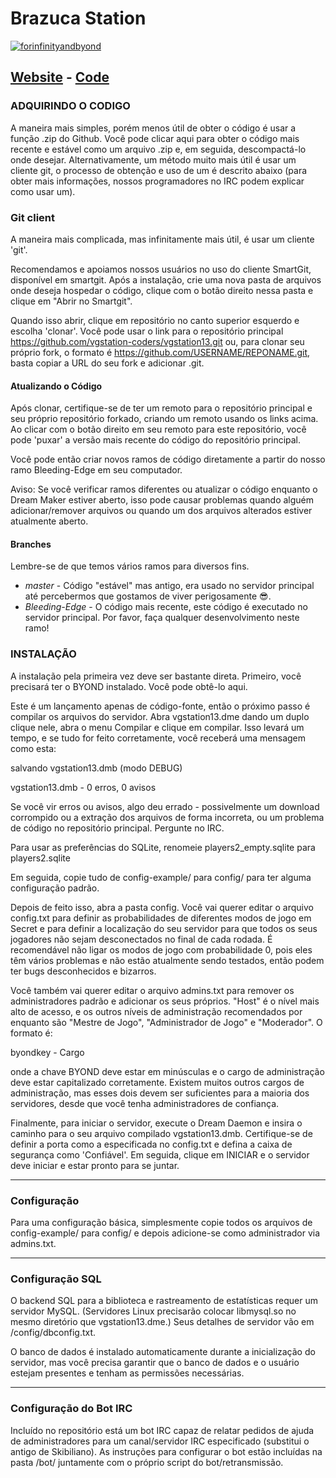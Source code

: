 # Brazuca Station 
[![forinfinityandbyond](https://user-images.githubusercontent.com/5211576/29499758-4efff304-85e6-11e7-8267-62919c3688a9.gif)](https://www.reddit.com/r/SS13/comments/5oplxp/what_is_the_main_problem_with_byond_as_an_engine/dclbu1a)

[Website](http://ss13.moe) - [Code](https://github.com/vgstation-coders/vgstation13)
---
### ADQUIRINDO O CODIGO
A maneira mais simples, porém menos útil de obter o código é usar a função .zip do Github. Você pode clicar aqui para obter o código mais recente e estável como um arquivo .zip e, em seguida, descompactá-lo onde desejar. Alternativamente, um método muito mais útil é usar um cliente git, o processo de obtenção e uso de um é descrito abaixo (para obter mais informações, nossos programadores no IRC podem explicar como usar um).

### Git client
A maneira mais complicada, mas infinitamente mais útil, é usar um cliente 'git'.

Recomendamos e apoiamos nossos usuários no uso do cliente SmartGit, disponível em smartgit. Após a instalação, crie uma nova pasta de arquivos onde deseja hospedar o código, clique com o botão direito nessa pasta e clique em "Abrir no Smartgit".

Quando isso abrir, clique em repositório no canto superior esquerdo e escolha 'clonar'. Você pode usar o link para o repositório principal https://github.com/vgstation-coders/vgstation13.git ou, para clonar seu próprio fork, o formato é https://github.com/USERNAME/REPONAME.git, basta copiar a URL do seu fork e adicionar .git.

#### Atualizando o Código
Após clonar, certifique-se de ter um remoto para o repositório principal e seu próprio repositório forkado, criando um remoto usando os links acima. Ao clicar com o botão direito em seu remoto para este repositório, você pode 'puxar' a versão mais recente do código do repositório principal.

Você pode então criar novos ramos de código diretamente a partir do nosso ramo Bleeding-Edge em seu computador.

Aviso: Se você verificar ramos diferentes ou atualizar o código enquanto o Dream Maker estiver aberto, isso pode causar problemas quando alguém adicionar/remover arquivos ou quando um dos arquivos alterados estiver atualmente aberto.

#### Branches
Lembre-se de que temos vários ramos para diversos fins.

* *master* - Código "estável" mas antigo, era usado no servidor principal até percebermos que gostamos de viver perigosamente 😎.
* *Bleeding-Edge* - O código mais recente, este código é executado no servidor principal. Por favor, faça qualquer desenvolvimento neste ramo!

### INSTALAÇÃO
A instalação pela primeira vez deve ser bastante direta. Primeiro, você precisará ter o BYOND instalado. Você pode obtê-lo aqui.

Este é um lançamento apenas de código-fonte, então o próximo passo é compilar os arquivos do servidor. Abra vgstation13.dme dando um duplo clique nele, abra o menu Compilar e clique em compilar. Isso levará um tempo, e se tudo for feito corretamente, você receberá uma mensagem como esta:

salvando vgstation13.dmb (modo DEBUG)

vgstation13.dmb - 0 erros, 0 avisos

Se você vir erros ou avisos, algo deu errado - possivelmente um download corrompido ou a extração dos arquivos de forma incorreta, ou um problema de código no repositório principal. Pergunte no IRC.

Para usar as preferências do SQLite, renomeie players2_empty.sqlite para players2.sqlite

Em seguida, copie tudo de config-example/ para config/ para ter alguma configuração padrão.

Depois de feito isso, abra a pasta config. Você vai querer editar o arquivo config.txt para definir as probabilidades de diferentes modos de jogo em Secret e para definir a localização do seu servidor para que todos os seus jogadores não sejam desconectados no final de cada rodada. É recomendável não ligar os modos de jogo com probabilidade 0, pois eles têm vários problemas e não estão atualmente sendo testados, então podem ter bugs desconhecidos e bizarros.

Você também vai querer editar o arquivo admins.txt para remover os administradores padrão e adicionar os seus próprios. "Host" é o nível mais alto de acesso, e os outros níveis de administração recomendados por enquanto são "Mestre de Jogo", "Administrador de Jogo" e "Moderador". O formato é:

byondkey - Cargo

onde a chave BYOND deve estar em minúsculas e o cargo de administração deve estar capitalizado corretamente. Existem muitos outros cargos de administração, mas esses dois devem ser suficientes para a maioria dos servidores, desde que você tenha administradores de confiança.

Finalmente, para iniciar o servidor, execute o Dream Daemon e insira o caminho para o seu arquivo compilado vgstation13.dmb. Certifique-se de definir a porta como a especificada no config.txt e defina a caixa de segurança como 'Confiável'. Em seguida, clique em INICIAR e o servidor deve iniciar e estar pronto para se juntar.

---

### Configuração
Para uma configuração básica, simplesmente copie todos os arquivos de config-example/ para config/ e depois adicione-se como administrador via admins.txt.

---

### Configuração SQL
O backend SQL para a biblioteca e rastreamento de estatísticas requer um servidor MySQL. (Servidores Linux precisarão colocar libmysql.so no mesmo diretório que vgstation13.dme.) Seus detalhes de servidor vão em /config/dbconfig.txt.

O banco de dados é instalado automaticamente durante a inicialização do servidor, mas você precisa garantir que o banco de dados e o usuário estejam presentes e tenham as permissões necessárias.

---

### Configuração do Bot IRC
Incluído no repositório está um bot IRC capaz de relatar pedidos de ajuda de administradores para um canal/servidor IRC especificado (substitui o antigo de Skibiliano). As instruções para configurar o bot estão incluídas na pasta /bot/ juntamente com o próprio script do bot/retransmissão.

